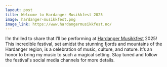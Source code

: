 ```yaml
---
layout: post
title: Welcome to Hardanger Musikkfest 2025
image: hardanger-musikkfest.png
image_link: https://www.hardangermusikkfest.no/
---
```


I’m thrilled to share that I’ll be performing at [Hardanger Musikkfest](https://www.hardangermusikkfest.no/) 2025!
This incredible festival, set amidst the stunning fjords and mountains of the Hardanger region, is a celebration of
music, culture, and nature. It’s an honor to bring my music to such a magical setting.
Stay tuned and follow the festival's social media channels for more details.
